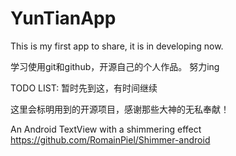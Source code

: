 YunTianApp
==========

This is my first app to share, it is in developing now.

学习使用git和github，开源自己的个人作品。
努力ing

TODO LIST:
暂时先到这，有时间继续

这里会标明用到的开源项目，感谢那些大神的无私奉献！

An Android TextView with a shimmering effect  https://github.com/RomainPiel/Shimmer-android
